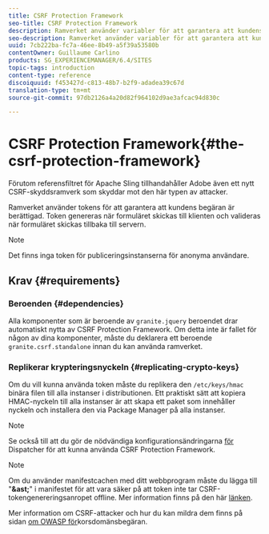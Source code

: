 ```yaml
---
title: CSRF Protection Framework
seo-title: CSRF Protection Framework
description: Ramverket använder variabler för att garantera att kundens begäran är berättigad
seo-description: Ramverket använder variabler för att garantera att kundens begäran är berättigad
uuid: 7cb222ba-fc7a-46ee-8b49-a5f39a53580b
contentOwner: Guillaume Carlino
products: SG_EXPERIENCEMANAGER/6.4/SITES
topic-tags: introduction
content-type: reference
discoiquuid: f453427d-c813-48b7-b2f9-adadea39c67d
translation-type: tm+mt
source-git-commit: 97db2126a4a20d82f964102d9ae3afcac94d830c

---
```



# CSRF Protection Framework{#the-csrf-protection-framework}

Förutom referensfiltret för Apache Sling tillhandahåller Adobe även ett nytt CSRF-skyddsramverk som skyddar mot den här typen av attacker.

Ramverket använder tokens för att garantera att kundens begäran är berättigad. Token genereras när formuläret skickas till klienten och valideras när formuläret skickas tillbaka till servern.

>[!NOTE]
>
>Det finns inga token för publiceringsinstanserna för anonyma användare.

## Krav {#requirements}

### Beroenden {#dependencies}

Alla komponenter som är beroende av `granite.jquery` beroendet drar automatiskt nytta av CSRF Protection Framework. Om detta inte är fallet för någon av dina komponenter, måste du deklarera ett beroende `granite.csrf.standalone` innan du kan använda ramverket.

### Replikerar krypteringsnyckeln {#replicating-crypto-keys}

Om du vill kunna använda token måste du replikera den `/etc/keys/hmac` binära filen till alla instanser i distributionen. Ett praktiskt sätt att kopiera HMAC-nyckeln till alla instanser är att skapa ett paket som innehåller nyckeln och installera den via Package Manager på alla instanser.

>[!NOTE]
>
>Se också till att du gör de nödvändiga konfigurationsändringarna [för](https://helpx.adobe.com/experience-manager/dispatcher/user-guide.html) Dispatcher för att kunna använda CSRF Protection Framework.

>[!NOTE]
>
>Om du använder manifestcachen med ditt webbprogram måste du lägga till &quot;**&amp;ast;**&quot; i manifestet för att vara säker på att token inte tar CSRF-tokengenereringsanropet offline. Mer information finns på den här [länken](https://www.w3.org/TR/offline-webapps/).
>
>Mer information om CSRF-attacker och hur du kan mildra dem finns på sidan [om OWASP för](https://owasp.org/www-community/attacks/csrf)korsdomänsbegäran.
